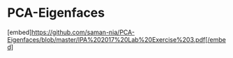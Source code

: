 # PCA-Eigenfaces
[embed]https://github.com/saman-nia/PCA-Eigenfaces/blob/master/IPA%202017%20Lab%20Exercise%203.pdf[/embed]
